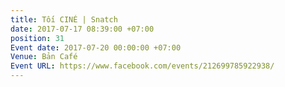 ```yaml
---
title: Tối CINÉ | Snatch
date: 2017-07-17 08:39:00 +07:00
position: 31
Event date: 2017-07-20 00:00:00 +07:00
Venue: Bản Café
Event URL: https://www.facebook.com/events/212699785922938/
---
```


